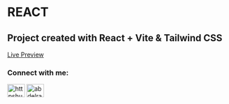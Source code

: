 # REACT
## Project created with React + Vite & Tailwind CSS

<a href="http://react-tailwind-page.surge.sh/" target="_blank">Live Preview</a>

<h3 align="left">Connect with me:</h3>
<p align="left">
<a href="https://x.com/hussam_codes" target="blank"><img align="center" src="https://raw.githubusercontent.com/rahuldkjain/github-profile-readme-generator/master/src/images/icons/Social/twitter.svg" alt="httpshussam" height="30" width="40" /></a>
<a href="www.linkedin.com/in/hussam-codes" target="blank"><img align="center" src="https://raw.githubusercontent.com/rahuldkjain/github-profile-readme-generator/master/src/images/icons/Social/linked-in-alt.svg" alt="abdelrahman-hossam-28860b289" height="30" width="40" /></a>
</p>
